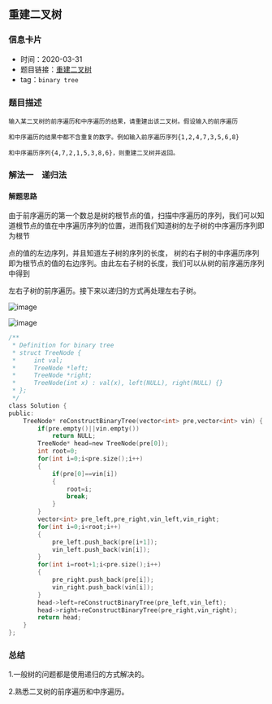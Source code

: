 ## 重建二叉树
### 信息卡片
- 时间：2020-03-31
- 题目链接：[重建二叉树](https://www.nowcoder.com/practice/8a19cbe657394eeaac2f6ea9b0f6fcf6?tpId=13&tqId=11157&tPage=1&rp=1&ru=/ta/coding-interviews&qru=/ta/coding-interviews/question-ranking)
- tag：`binary tree`
### 题目描述
```
输入某二叉树的前序遍历和中序遍历的结果，请重建出该二叉树。假设输入的前序遍历

和中序遍历的结果中都不含重复的数字。例如输入前序遍历序列{1,2,4,7,3,5,6,8}

和中序遍历序列{4,7,2,1,5,3,8,6}，则重建二叉树并返回。
```
### 解法一　递归法
#### 解题思路

由于前序遍历的第一个数总是树的根节点的值，扫描中序遍历的序列，我们可以知道根节点的值在中序遍历序列的位置，进而我们知道树的左子树的中序遍历序列即为根节

点的值的左边序列，并且知道左子树的序列的长度， 树的右子树的中序遍历序列即为根节点的值的右边序列。由此左右子树的长度，我们可以从树的前序遍历序列中得到

左右子树的前序遍历。接下来以递归的方式再处理左右子树。


![image](https://github.com/RicardoMLu01/RoadOffer/blob/master/image_store/1.jpg)

![image](https://github.com/RicardoMLu01/RoadOffer/blob/master/image_store/2.jpg)


```C
/**
 * Definition for binary tree
 * struct TreeNode {
 *     int val;
 *     TreeNode *left;
 *     TreeNode *right;
 *     TreeNode(int x) : val(x), left(NULL), right(NULL) {}
 * };
 */
class Solution {
public:
    TreeNode* reConstructBinaryTree(vector<int> pre,vector<int> vin) {
        if(pre.empty()||vin.empty())
            return NULL;
        TreeNode* head=new TreeNode(pre[0]);
        int root=0;
        for(int i=0;i<pre.size();i++)
        {
            if(pre[0]==vin[i])
            {
                root=i;
                break;
            }
        }
        vector<int> pre_left,pre_right,vin_left,vin_right;
        for(int i=0;i<root;i++)
        {
            pre_left.push_back(pre[i+1]);
            vin_left.push_back(vin[i]);
        }
        for(int i=root+1;i<pre.size();i++)
        {
            pre_right.push_back(pre[i]);
            vin_right.push_back(vin[i]);
        }
        head->left=reConstructBinaryTree(pre_left,vin_left);
        head->right=reConstructBinaryTree(pre_right,vin_right);
        return head;
    }
};
```

### 总结
1.一般树的问题都是使用递归的方式解决的。

2.熟悉二叉树的前序遍历和中序遍历。
